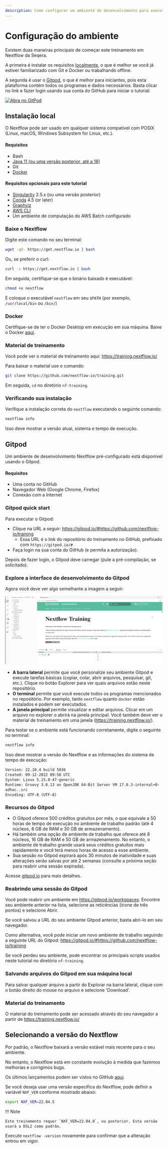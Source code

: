 ```yaml
---
description: Como configurar um ambiente de desenvolvimento para executar o Nextflow
---
```


# Configuração do ambiente

Existem duas maneiras principais de começar este treinamento em Nextflow da Seqera.

A primeira é instalar os requisitos [localmente](#instalacao-local), o que é melhor se você já estiver familiarizado com Git e Docker ou trabalhando offline.

A segunda é usar o [Gitpod](#gitpod), o que é melhor para iniciantes, pois esta plataforma contém todos os programas e dados necessários. Basta clicar no link e fazer login usando sua conta do GitHub para iniciar o tutorial:

[![Abra no GitPod](https://img.shields.io/badge/Gitpod-%20Abra%20no%20Gitpod-908a85?logo=gitpod)](https://gitpod.io/#https://github.com/nextflow-io/training)

## Instalação local

O Nextflow pode ser usado em qualquer sistema compatível com POSIX (Linux, macOS, Windows Subsystem for Linux, etc.).

#### Requisitos

-   Bash
-   [Java 11 (ou uma versão posterior, até a 18)](https://www.oracle.com/technetwork/java/javase/downloads/index.html)
-   Git
-   [Docker](https://docs.docker.com/get-docker/)

#### Requisitos opcionais para este tutorial

-   [Singularity](https://github.com/sylabs/singularity) 2.5.x (ou uma versão posterior)
-   [Conda](https://conda.io/) 4.5 (or later)
-   [Graphviz](http://www.graphviz.org/)
-   [AWS CLI](https://aws.amazon.com/cli/)
-   Um ambiente de computação do AWS Batch configurado

### Baixe o Nextflow

Digite este comando no seu terminal:

```bash
wget -qO- https://get.nextflow.io | bash
```

Ou, se preferir o curl:

```bash
curl -s https://get.nextflow.io | bash
```

Em seguida, certifique-se que o binário baixado é executável:

```bash
chmod +x nextflow
```

E coloque o executável `nextflow` em seu `$PATH` (por exemplo, `/usr/local/bin` ou `/bin/`)

### Docker

Certifique-se de ter o Docker Desktop em execução em sua máquina. Baixe o Docker [aqui](https://docs.docker.com/get-docker/).

### Material de treinamento

Você pode ver o material de treinamento aqui: <https://training.nextflow.io/>

Para baixar o material use o comando:

```bash
git clone https://github.com/nextflow-io/training.git
```

Em seguida, `cd` no diretório `nf-training`.

### Verificando sua instalação

Verifique a instalação correta do `nextflow` executando o seguinte comando:

```bash
nextflow info
```

Isso deve mostrar a versão atual, sistema e tempo de execução.

## Gitpod

Um ambiente de desenvolvimento Nextflow pré-configurado está disponível usando o Gitpod.

#### Requisitos

-   Uma conta no GitHub
-   Navegador Web (Google Chrome, Firefox)
-   Conexão com a Internet

### Gitpod quick start

Para executar o Gitpod:

-   Clique na URL a seguir: <https://gitpod.io/#https://github.com/nextflow-io/training>
    -   Essa URL é o link do repositório do treinamento no GitHub, prefixado com `https://gitpod.io/#`
-   Faça login na sua conta do GitHub (e permita a autorização).

Depois de fazer login, o Gitpod deve carregar (pule a pré-compilação, se solicitado).

### Explore a interface de desenvolvimento do Gitpod

Agora você deve ver algo semelhante a imagem a seguir:

![Gitpod welcome](img/gitpod.welcome.png)

-   **A barra lateral** permite que você personalize seu ambiente Gitpod e execute tarefas básicas (copiar, colar, abrir arquivos, pesquisar, git, etc.). Clique no botão Explorer para ver quais arquivos estão neste repositório.
-   **O terminal** permite que você execute todos os programas mencionados no repositório. Por exemplo, tanto `nextflow` quanto `docker` estão instalados e podem ser executados.
-   **A janela principal** permite visualizar e editar arquivos. Clicar em um arquivo no explorer o abrirá na janela principal. Você também deve ver o material de treinamento em uma janela (<https://training.nextflow.io/>).

Para testar se o ambiente está funcionando corretamente, digite o seguinte no terminal:

```bash
nextflow info
```

Isso deve mostrar a versão do Nextflow e as informações do sistema de tempo de execução:

```
Version: 22.10.4 build 5836
Created: 09-12-2022 09:58 UTC
System: Linux 5.15.0-47-generic
Runtime: Groovy 3.0.13 on OpenJDK 64-Bit Server VM 17.0.3-internal+0-adhoc..src
Encoding: UTF-8 (UTF-8)
```

### Recursos do Gitpod

-   O Gitpod oferece 500 créditos gratuitos por mês, o que equivale a 50 horas de tempo de execução no ambiente de trabalho padrão (até 4 núcleos, 8 GB de RAM e 30 GB de armazenamento).
-   Há também uma opção de ambiente de trabalho que oferece até 8 núcleos, 16 GB de RAM e 50 GB de armazenamento. No entanto, o ambiente de trabalho grande usará seus créditos gratuitos mais rapidamente e você terá menos horas de acesso a esse ambiente.
-   Sua sessão no Gitpod expirará após 30 minutos de inatividade e suas alterações serão salvas por até 2 semanas (consulte a próxima seção para reabrir uma sessão expirada).

Acesse [gitpod.io](https://www.gitpod.io) para mais detalhes.

### Reabrindo uma sessão do Gitpod

Você pode reabrir um ambiente em <https://gitpod.io/workspaces>. Encontre seu ambiente anterior na lista, selecione as reticências (ícone de três pontos) e selecione Abrir.

Se você salvou a URL do seu ambiente Gitpod anterior, basta abri-lo em seu navegador.

Como alternativa, você pode iniciar um novo ambiente de trabalho seguindo a seguinte URL do Gitpod: <https://gitpod.io/#https://github.com/nextflow-io/training>

Se você perdeu seu ambiente, pode encontrar os principais scripts usados neste tutorial no diretório `nf-training`.

### Salvando arquivos do Gitpod em sua máquina local

Para salvar qualquer arquivo a partir do Explorar na barra lateral, clique com o botão direito do mouse no arquivo e selecione 'Download'.

### Material do treinamento

O material do treinamento pode ser acessado através do seu navegador a partir de <https://training.nextflow.io/>

## Selecionando a versão do Nextflow

Por padrão, o Nextflow baixará a versão estável mais recente para o seu ambiente.

No entanto, o Nextflow está em constante evolução à medida que fazemos melhorias e corrigimos bugs.

Os últimos lançamentos podem ser vistos no GitHub [aqui](https://github.com/nextflow-io/nextflow).

Se você deseja usar uma versão específica do Nextflow, pode definir a variável `NXF_VER` conforme mostrado abaixo:

```bash
export NXF_VER=22.04.5
```

!!! Note

    Este treinamento requer `NXF_VER=22.04.0`, ou posterior. Esta versão usará a DSL2 como padrão.

Execute `nextflow -version` novamente para confirmar que a alteração entrou em vigor.
